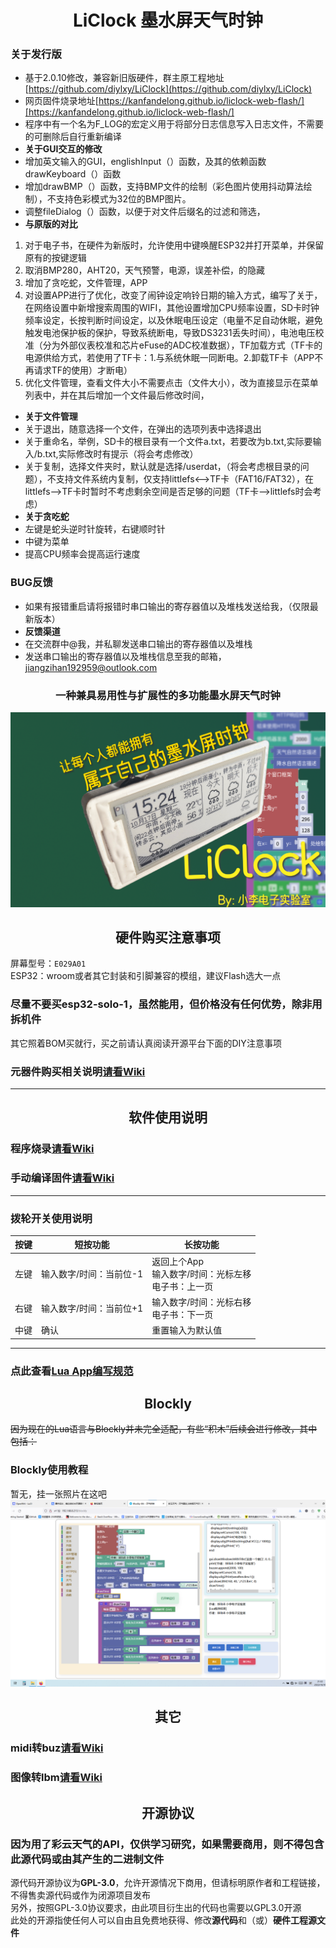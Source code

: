 # <center>LiClock 墨水屏天气时钟

###  **关于发行版** 
- 基于2.0.10修改，兼容新旧版硬件，群主原工程地址[https://github.com/diylxy/LiClock](https://github.com/diylxy/LiClock)
- 网页固件烧录地址[https://kanfandelong.github.io/liclock-web-flash/][https://kanfandelong.github.io/liclock-web-flash/]
- 程序中有一个名为F_LOG的宏定义用于将部分日志信息写入日志文件，不需要的可删除后自行重新编译
-  **关于GUI交互的修改**
-  增加英文输入的GUI，englishInput（）函数，及其的依赖函数drawKeyboard（）函数
-  增加drawBMP（）函数，支持BMP文件的绘制（彩色图片使用抖动算法绘制），不支持色彩模式为32位的BMP图片。
-  调整fileDialog（）函数，以便于对文件后缀名的过滤和筛选，
-  **与原版的对比** 
1. 对于电子书，在硬件为新版时，允许使用中键唤醒ESP32并打开菜单，并保留原有的按键逻辑
2. 取消BMP280，AHT20，天气预警，电源，误差补偿，的隐藏
3. 增加了贪吃蛇，文件管理，APP
4. 对设置APP进行了优化，改变了闹钟设定响铃日期的输入方式，编写了关于，在网络设置中新增搜索周围的WIFI，其他设置增加CPU频率设置，SD卡时钟频率设定，长按判断时间设定，以及休眠电压设定（电量不足自动休眠，避免触发电池保护板的保护，导致系统断电，导致DS3231丢失时间），电池电压校准（分为外部仪表校准和芯片eFuse的ADC校准数据），TF加载方式（TF卡的电源供给方式，若使用了TF卡：1.与系统休眠一同断电。2.卸载TF卡（APP不再请求TF的使用）才断电）
5. 优化文件管理，查看文件大小不需要点击（文件大小），改为直接显示在菜单列表中，并在其后增加一个文件最后修改时间，
-  **关于文件管理** 
- 关于退出，随意选择一个文件，在弹出的选项列表中选择退出
- 关于重命名，举例，SD卡的根目录有一个文件a.txt，若要改为b.txt,实际要输入/b.txt,实际修改时有提示（将会考虑修改）
- 关于复制，选择文件夹时，默认就是选择/userdat，（将会考虑根目录的问题），不支持文件系统内复制，仅支持littlefs<-->TF卡（FAT16/FAT32），在littlefs-->TF卡时暂时不考虑剩余空间是否足够的问题（TF卡-->littlefs时会考虑）
-  **关于贪吃蛇** 
- 左键是蛇头逆时针旋转，右键顺时针
- 中键为菜单
- 提高CPU频率会提高运行速度 
### BUG反馈
- 如果有报错重启请将报错时串口输出的寄存器值以及堆栈发送给我，（仅限最新版本）
-  **反馈渠道** 
- 在交流群中@我，并私聊发送串口输出的寄存器值以及堆栈
- 发送串口输出的寄存器值以及堆栈信息至我的邮箱，jiangzihan192959@outlook.com
### <center>一种兼具易用性与扩展性的多功能墨水屏天气时钟 
![封面](images/封面.png)
## <center>硬件购买注意事项
屏幕型号：`E029A01`  
ESP32：wroom或者其它封装和引脚兼容的模组，建议Flash选大一点  
### **尽量不要买esp32-solo-1，虽然能用，但价格没有任何优势，除非用拆机件**  
其它照着BOM买就行，买之前请认真阅读开源平台下面的DIY注意事项  
### 元器件购买相关说明[请看Wiki](https://github.com/diylxy/LiClock/wiki/%E5%85%83%E5%99%A8%E4%BB%B6%E8%B4%AD%E4%B9%B0)
---
## <center>软件使用说明

### 程序烧录[请看Wiki](https://github.com/diylxy/LiClock/wiki/%E5%9B%BA%E4%BB%B6%E7%83%A7%E5%BD%95)  

### 手动编译固件[请看Wiki](https://github.com/diylxy/LiClock/wiki/%E6%89%8B%E5%8A%A8%E7%BC%96%E8%AF%91%E5%9B%BA%E4%BB%B6)  

---
### 拨轮开关使用说明
|  按键   | 短按功能  | 长按功能 |
|  ----  | ----  | ---- |
| 左键  | 输入数字/时间：当前位-1 | 返回上个App<br/>输入数字/时间：光标左移<br/>电子书：上一页 |
| 右键  | 输入数字/时间：当前位+1 | 输入数字/时间：光标右移<br/>电子书：下一页|
| 中键  | 确认 | 重置输入为默认值 |
---
### 点此查看[Lua App编写规范](src/lua/README.md)  

## <center>Blockly
~~因为现在的Lua语言与Blockly并未完全适配，有些“积木”后续会进行修改，其中包括：~~  

### Blockly使用教程  
暂无，挂一张照片在这吧  
![封面](images/Blockly屏幕截图.png)

## <center>其它
### midi转buz[请看Wiki](https://github.com/diylxy/LiClock/wiki/midi%E8%BD%ACbuz)  

### 图像转lbm[请看Wiki](https://github.com/diylxy/LiClock/wiki/%E5%9B%BE%E5%83%8F%E8%BD%AClbm)  

## <center> 开源协议
### 因为用了彩云天气的API，仅供学习研究，如果需要商用，则不得包含此源代码或由其产生的二进制文件  
源代码开源协议为**GPL-3.0**，允许开源情况下商用，但请标明原作者和工程链接，不得售卖源代码或作为闭源项目发布  
另外，按照GPL-3.0协议要求，由此项目衍生出的代码也需要以GPL3.0开源  
此处的开源指使任何人可以自由且免费地获得、修改**源代码**和（或）**硬件工程源文件**  
